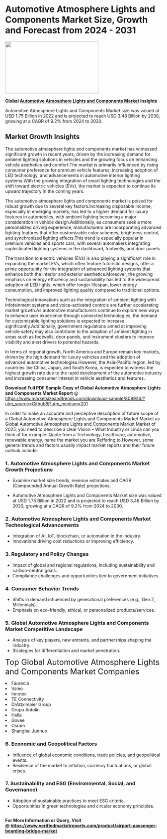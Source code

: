 <H1>Automotive Atmosphere Lights and Components Market Size, Growth and Forecast from 2024 - 2031</H1><img class="aligncenter size-medium wp-image-584254" src="https://thirdeyenews.in/wp-content/uploads/2024/09/Global-Market-Research-300x168.jpeg" alt="" width="300" height="168" /><p><strong>Global&nbsp;<a href="https://www.marketsizeandtrends.com/download-sample/809926/?utm_source=Github8j?utm_medium=201">Automotive Atmosphere Lights and Components Market</a> Insights</strong></p><p>Automotive Atmosphere Lights and Components Market size was valued at USD 1.75 Billion in 2022 and is projected to reach USD 3.48 Billion by 2030, growing at a CAGR of 9.2% from 2024 to 2030.</p><p><h2>Market Growth Insights</h2> <p>The automotive atmosphere lights and components market has witnessed significant growth in recent years, driven by the increasing demand for ambient lighting solutions in vehicles and the growing focus on enhancing vehicle aesthetics and comfort.The market is primarily influenced by rising consumer preference for premium vehicle features, increasing adoption of LED technology, and advancements in automotive interior lighting systems.With the growing integration of smart lighting technologies and the shift toward electric vehicles (EVs), the market is expected to continue its upward trajectory in the coming years.</p> <p>The automotive atmosphere lights and components market is poised for robust growth due to several key factors.Increasing disposable income, especially in emerging markets, has led to a higher demand for luxury features in automobiles, with ambient lighting becoming a major consideration in vehicle design.Additionally, as consumers seek a more personalized driving experience, manufacturers are incorporating advanced lighting features that offer customizable color schemes, brightness control, and synchronized lighting effects.This trend is especially popular in premium vehicles and sports cars, with several automakers integrating sophisticated lighting systems in the dashboard, footwells, and door panels.</p> <p>The transition to electric vehicles (EVs) is also playing a significant role in expanding the market.EVs, which often feature futuristic designs, offer a prime opportunity for the integration of advanced lighting systems that enhance both the interior and exterior aesthetics.Moreover, the growing emphasis on energy efficiency and sustainability has led to the widespread adoption of LED lights, which offer longer lifespan, lower energy consumption, and improved lighting quality compared to traditional options.</p> <p>Technological innovations such as the integration of ambient lighting with infotainment systems and voice-activated controls are further accelerating market growth.As automotive manufacturers continue to explore new ways to enhance user experience through connected technologies, the demand for customizable lighting solutions is expected to increase significantly.Additionally, government regulations aimed at improving vehicle safety may also contribute to the adoption of ambient lighting in areas such as footwells, door panels, and instrument clusters to improve visibility and alert drivers to potential hazards.</p> <p>In terms of regional growth, North America and Europe remain key markets, driven by the high demand for luxury vehicles and the adoption of advanced automotive technologies.However, the Asia-Pacific region, led by countries like China, Japan, and South Korea, is expected to witness the highest growth rate due to the rapid development of the automotive industry and increasing consumer interest in vehicle aesthetics and features.</p> <p><span class=""><strong>Download Full PDF Sample Copy of Global Automotive Atmosphere Lights and Components Market Report</strong> @ <a href="https://www.marketsizeandtrends.com/download-sample/809926/?utm_source=Github8j?utm_medium=201" target="_blank">https://www.marketsizeandtrends.com/download-sample/809926/?utm_source=Github8j?utm_medium=201</a></span></p><p>In order to make an accurate and perceptive description of future scope of a Global&nbsp;Automotive Atmosphere Lights and Components Market Market as Global&nbsp;Automotive Atmosphere Lights and Components Market Market of 2025, you need to describe a clear Vision &ndash; What Industry or Linda can you think of for example: Quote from a Technology, healthcare, automotive, renewable energy, name the market you are Reffering to.However, some general trends and factors usually impact market reports and their future outlook include:</p><h3>1.&nbsp;<strong>Automotive Atmosphere Lights and Components Market Growth Projections</strong></h3><ul><li>Examine market size trends, revenue estimates and CAGR (Compounded Annual Growth Rate) projections.</li><li><p>Automotive Atmosphere Lights and Components Market size was valued at USD 1.75 Billion in 2022 and is projected to reach USD 3.48 Billion by 2030, growing at a CAGR of 9.2% from 2024 to 2030.</p></li></ul><h3>2.&nbsp;<strong>Automotive Atmosphere Lights and Components Market Technological Advancements</strong></h3><ul><li>Integration of AI, IoT, blockchain, or automation in the industry.</li><li>Innovations driving cost reductions or improving efficiency.</li></ul><h3>3.&nbsp;<strong>Regulatory and Policy Changes</strong></h3><ul><li>Impact of global and regional regulations, including sustainability and carbon-neutral goals.</li><li>Compliance challenges and opportunities tied to government initiatives.</li></ul><h3>4.&nbsp;<strong>Consumer Behavior Trends</strong></h3><ul><li>Shifts in demand influenced by generational preferences (e.g., Gen Z, Millennials).</li><li>Emphasis on eco-friendly, ethical, or personalized products/services.</li></ul><h3>5.&nbsp;<strong>Global Automotive Atmosphere Lights and Components Market Competitive Landscape</strong></h3><ul><li>Analysis of key players, new entrants, and partnerships shaping the industry.</li><li>Strategies for differentiation and market penetration.</li></ul><p data-pm-slice="1 1 []"><span style="color: inherit; font-family: inherit; font-size: 25px;">Top Global Automotive Atmosphere Lights and Components Market Companies</span></p><div class="" data-test-id=""><p><li>Faurecia</li><li> Valeo</li><li> Innotec</li><li> TE Connectivity</li><li> DrÃ¤xlmaier Group</li><li> Grupo Antolin</li><li> Hella</li><li> Govee</li><li> Osram</li><li> Shanghai Junnuo</li></p></div><h3>6.&nbsp;<strong>Economic and Geopolitical Factors</strong></h3><ul><li>Influence of global economic conditions, trade policies, and geopolitical events.</li><li>Resilience of the market to inflation, currency fluctuations, or global crises.</li></ul><h3>7.&nbsp;<strong>Sustainability and ESG (Environmental, Social, and Governance)</strong></h3><ul><li>Adoption of sustainable practices to meet ESG criteria.</li><li>Opportunities in green technologies and circular economy principles.</li></ul><h2><strong style="font-size: 14px;">For More Information or Query, Visit @&nbsp;</strong><a style="background-color: #ffffff; font-size: 14px;" href="https://www.marketsizeandtrends.com/report/automotive-atmosphere-lights-and-components-market/" target="_blank">https://www.verifiedmarketreports.com/product/airport-passenger-boarding-bridge-market</a></h2>